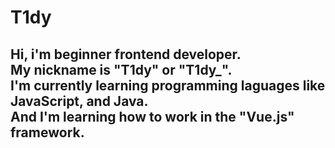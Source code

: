 <h1>T1dy</h1>
<h2>Hi, i'm beginner frontend developer.<br>My nickname is "T1dy" or "T1dy_".<br>I'm currently learning programming laguages like JavaScript, and Java.<br>And I'm learning how to work in the "Vue.js" framework.</h2>
